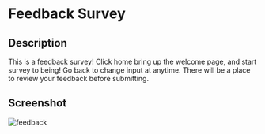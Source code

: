 # Feedback Survey



## Description

This is a feedback survey! Click home bring up the welcome page, and start survey to being! Go back to change input at anytime. There will be a place to review your feedback before submitting.

## Screenshot


![feedback](https://user-images.githubusercontent.com/90285369/174907091-a6097a39-13cb-4a74-baa5-a445b8528f7a.gif)

